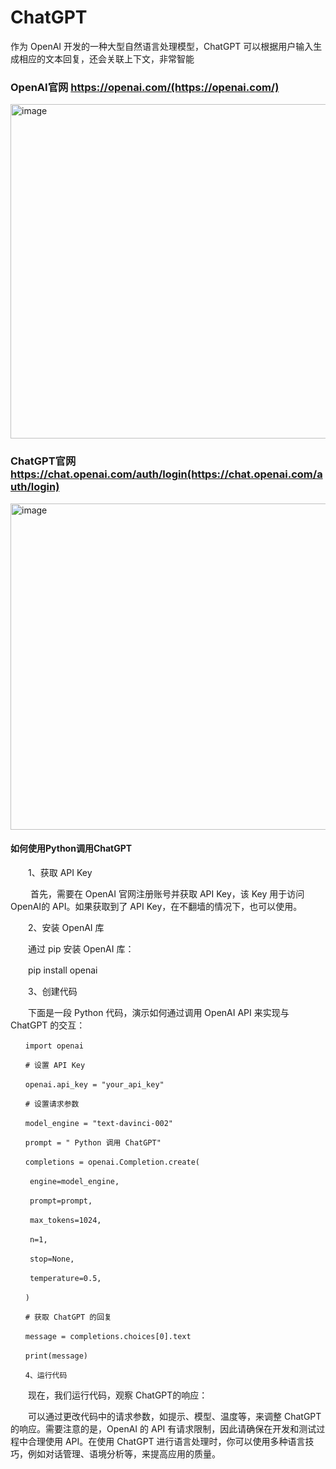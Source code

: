 

# ChatGPT 

 作为 OpenAI 开发的一种大型自然语言处理模型，ChatGPT 可以根据用户输入生成相应的文本回复，还会关联上下文，非常智能

###  OpenAI官网 https://openai.com/(https://openai.com/)
 
  <img width="535" alt="image" src="https://user-images.githubusercontent.com/57925514/218942962-25ca437c-3140-4977-b4dc-9e13bbec18f6.png">
  
###  ChatGPT官网 https://chat.openai.com/auth/login(https://chat.openai.com/auth/login)
  <img width="522" alt="image" src="https://user-images.githubusercontent.com/57925514/218943331-01cd5299-3d7c-421b-aafb-c86e66d3cf6c.png">

####  如何使用Python调用ChatGPT
 
　　1、获取 API Key

　　 首先，需要在 OpenAI 官网注册账号并获取 API Key，该 Key 用于访问 OpenAI的
    API。如果获取到了 API Key，在不翻墙的情况下，也可以使用。

　　2、安装 OpenAI 库

　　通过 pip 安装 OpenAI 库：

　　pip install openai

　　3、创建代码

　　下面是一段 Python 代码，演示如何通过调用 OpenAI API 来实现与 ChatGPT 的交互：
  ```
　　import openai

　　# 设置 API Key

　　openai.api_key = "your_api_key"

　　# 设置请求参数

　　model_engine = "text-davinci-002"

　　prompt = " Python 调用 ChatGPT"

　　completions = openai.Completion.create(

　　 engine=model_engine,

　　 prompt=prompt,

　　 max_tokens=1024,

　　 n=1,

　　 stop=None,

　　 temperature=0.5,

　　)

　　# 获取 ChatGPT 的回复

　　message = completions.choices[0].text

　　print(message)

　　4、运行代码
  
```
　　现在，我们运行代码，观察 ChatGPT的响应：

　　可以通过更改代码中的请求参数，如提示、模型、温度等，来调整 ChatGPT 的响应。需要注意的是，OpenAI 的 API 有请求限制，因此请确保在开发和测试过程中合理使用 API。在使用 ChatGPT 进行语言处理时，你可以使用多种语言技巧，例如对话管理、语境分析等，来提高应用的质量。
  
